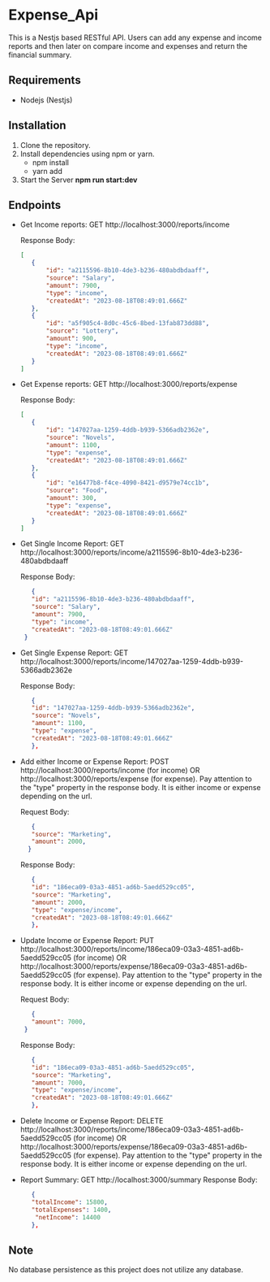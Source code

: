 # Expense_Api
This is a Nestjs based RESTful API. Users can add any expense and income reports and then later on compare income and expenses and return the financial summary. 

## Requirements
* Nodejs (Nestjs)
  
## Installation

1. Clone the repository.
2. Install dependencies using npm or yarn.
   - npm install
   - yarn add 
3. Start the Server
   **npm run start:dev**

## Endpoints
   * Get Income reports: 
     GET http://localhost:3000/reports/income
     
     Response Body:
     ```json
     [
    	{
    		"id": "a2115596-8b10-4de3-b236-480abdbdaaff",
    		"source": "Salary",
    		"amount": 7900,
    		"type": "income",
    		"createdAt": "2023-08-18T08:49:01.666Z"
    	},
    	{
    		"id": "a5f905c4-8d0c-45c6-8bed-13fab873dd88",
    		"source": "Lottery",
    		"amount": 900,
    		"type": "income",
    		"createdAt": "2023-08-18T08:49:01.666Z"
    	}
     ]
     ```
   * Get Expense reports: 
     GET http://localhost:3000/reports/expense
     
     Response Body:
     ```json
     [
    	{
    		"id": "147027aa-1259-4ddb-b939-5366adb2362e",
    		"source": "Novels",
    		"amount": 1100,
    		"type": "expense",
    		"createdAt": "2023-08-18T08:49:01.666Z"
    	},
    	{
    		"id": "e16477b8-f4ce-4090-8421-d9579e74cc1b",
    		"source": "Food",
    		"amount": 300,
    		"type": "expense",
    		"createdAt": "2023-08-18T08:49:01.666Z"
    	}
     ]
     ```
   * Get Single Income Report: 
     GET http://localhost:3000/reports/income/a2115596-8b10-4de3-b236-480abdbdaaff

     Response Body:
     ```json
    	{
    	"id": "a2115596-8b10-4de3-b236-480abdbdaaff",
    	"source": "Salary",
    	"amount": 7900,
    	"type": "income",
    	"createdAt": "2023-08-18T08:49:01.666Z"
      }
     ```
   * Get Single Expense Report: 
     GET http://localhost:3000/reports/income/147027aa-1259-4ddb-b939-5366adb2362e

     Response Body:
     ```json
    	{
  		"id": "147027aa-1259-4ddb-b939-5366adb2362e",
  		"source": "Novels",
  		"amount": 1100,
  		"type": "expense",
  		"createdAt": "2023-08-18T08:49:01.666Z"
	    },
     ```
  * Add either Income or Expense Report:
    POST http://localhost:3000/reports/income (for income) OR http://localhost:3000/reports/expense (for expense). Pay attention to the "type" property in the response body. It is either income or expense depending on the url.

    Request Body:
     ```json
    	{
  		"source": "Marketing",
  		"amount": 2000,
       }
     ```
     Response Body:
     ```json
    	{
  		"id": "186eca09-03a3-4851-ad6b-5aedd529cc05",
  		"source": "Marketing",
  		"amount": 2000,
  		"type": "expense/income",
  		"createdAt": "2023-08-18T08:49:01.666Z"
	    },
     ```
   * Update Income or Expense Report:
     PUT http://localhost:3000/reports/income/186eca09-03a3-4851-ad6b-5aedd529cc05  (for income) OR http://localhost:3000/reports/expense/186eca09-03a3-4851-ad6b-5aedd529cc05 (for expense). Pay attention to the "type" property in the response body. It is either income or expense depending on the url.

      Request Body:
     ```json
    	{
  		"amount": 7000,
      }
     ```
      Response Body:
     ```json
    	{
  		"id": "186eca09-03a3-4851-ad6b-5aedd529cc05",
  		"source": "Marketing",
  		"amount": 7000,
  		"type": "expense/income",
  		"createdAt": "2023-08-18T08:49:01.666Z"
	    },
     ```
  * Delete Income or Expense Report:
  DELETE http://localhost:3000/reports/income/186eca09-03a3-4851-ad6b-5aedd529cc05  (for income) OR http://localhost:3000/reports/expense/186eca09-03a3-4851-ad6b-5aedd529cc05 (for expense). Pay attention to the "type" property in the response body. It is either income or expense depending on the url.

  * Report Summary:
    GET http://localhost:3000/summary
    Response Body:
     ```json
    	{
  		"totalIncome": 15800,
	    "totalExpenses": 1400,
	     "netIncome": 14400
	    },
     ```

## Note
No database persistence as this project does not utilize any database.


